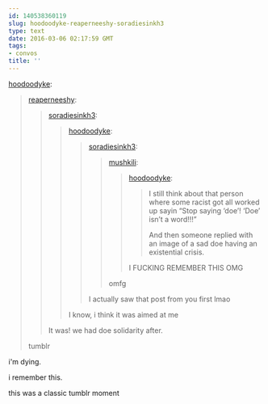 ```yaml
---
id: 140538360119
slug: hoodoodyke-reaperneeshy-soradiesinkh3
type: text
date: 2016-03-06 02:17:59 GMT
tags:
- convos
title: ''
---
```

<p><a class="tumblr_blog" href="http://hoodoodyke.tumblr.com/post/140536547644">hoodoodyke</a>:</p>
<blockquote>
<p><a class="tumblr_blog" href="http://reaperneeshy.tumblr.com/post/140536314307">reaperneeshy</a>:</p>
<blockquote>
<p><a class="tumblr_blog" href="http://soradiesinkh3.tumblr.com/post/140536141308">soradiesinkh3</a>:</p>
<blockquote>
<p><a class="tumblr_blog" href="http://hoodoodyke.tumblr.com/post/140536111649">hoodoodyke</a>:</p>
<blockquote>
<p><a class="tumblr_blog" href="http://soradiesinkh3.tumblr.com/post/140535977018">soradiesinkh3</a>:</p>
<blockquote>
<p><a class="tumblr_blog" href="http://mushkili.tumblr.com/post/140535616009">mushkili</a>:</p>
<blockquote>
<p><a class="tumblr_blog" href="http://hoodoodyke.tumblr.com/post/140535481889">hoodoodyke</a>:</p>
<blockquote>
<p>I still think about that person where some racist got all worked up sayin “Stop saying ‘doe’! ‘Doe’ isn’t a word!!!”</p>
<p>And then someone replied with an image of a sad doe having an existential crisis.</p>
</blockquote>
<p>I FUCKING REMEMBER THIS OMG</p>
</blockquote>
<p>omfg</p>
</blockquote>
<p>I actually saw that post from you first lmao</p>
</blockquote>
<p>I know, i think it was aimed at me</p>
</blockquote>
<p>It was! we had doe solidarity after.</p>
</blockquote>
<p>tumblr</p>
</blockquote>

i'm dying.

i remember this. 

this was a classic tumblr moment